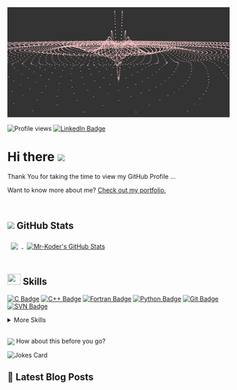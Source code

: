 <!--- Default
- 👋 Hi, I’m @Mr-Koder
- 👀 I’m interested in ...
- 🌱 I’m currently learning ...
- 💞️ I’m looking to collaborate on ...
- 📫 How to reach me ...

<!---
Mr-Koder/Mr-Koder is a ✨ special ✨ repository because its `README.md` (this file) appears on your GitHub profile.
You can click the Preview link to take a look at your changes.
--->

<img src="https://github.com/Mr-Koder/Mr-Koder/blob/main/image/header.gif" height = "250" width="800" />

<!---[![Visits Badge](https://badges.pufler.dev/visits/Mr-Koder/Mr-Koder)](https://Mr-Koder.github.io)--->
![Profile views](https://gpvc.arturio.dev/Mr-Koder)
[![LinkedIn Badge](https://img.shields.io/badge/LinkedIn-Profile-informational?style=flat&logo=linkedin&logoColor=white&color=0D76A8)](https://www.linkedin.com/)

<h1> Hi there <img src = "https://raw.githubusercontent.com/MartinHeinz/MartinHeinz/master/wave.gif" width = 30px> </h1>
Thank You for taking the time to view my GitHub Profile ...

Want to know more about me? [Check out my portfolio.](https://Mr-Koder.github.io)

<!--- ![GitHub metrics](https://metrics.lecoq.io/Mr-koder) --->
<br>

<!--- ## &#x1f4c8; GitHub Stats (old one) --->
## <img src='https://media1.giphy.com/media/du3J3cXyzhj75IOgvA/giphy.gif?cid=ecf05e47x2g034i9pzwtzzsd3xgg2w9nr94t4tflbbgo3008&rid=giphy.gif' width='30px'> GitHub Stats

<a href="https://github.com/Mr-Koder">
  <img align="center" style="margin:0.5rem" src="https://github-readme-stats.vercel.app/api/top-langs/?username=Mr-Koder&hide=html,css&title_color=ffffff&text_color=c9cacc&icon_color=4AB197&bg_color=1A2B34" />
</a>

<a href="https://github.com/Mr-Koder">
  <img align="center" style="margin:0.5rem" src="https://github-readme-stats.vercel.app/api?username=Mr-Koder&show_icons=true&line_height=27&count_private=true&title_color=ffffff&text_color=c9cacc&icon_color=4AB097&bg_color=1A2B34" alt="Mr-Koder's GitHub Stats" />
</a>

<br>
<br>

<!--- ## 💼 Skills (old one) --->
## <img src = "https://media2.giphy.com/media/QssGEmpkyEOhBCb7e1/giphy.gif?cid=ecf05e47a0n3gi1bfqntqmob8g9aid1oyj2wr3ds3mg700bl&rid=giphy.gif" height = 25px width = 30px> Skills

[![C Badge](https://img.shields.io/badge/Code-C-informational?style=flat&logo=C&logoColor=white&color=4AB197)](https://www.cprogramming.com)
[![C++ Badge](https://img.shields.io/badge/Code-C++-informational?style=flat&logo=C%2B%2B&logoColor=white&color=4AB197)](https://www.w3schools.com/cpp)
[![Fortran Badge](https://img.shields.io/badge/Code-Fortran-informational?style=flat&logo=Fortran&logoColor=white&color=4AB197)](https://fortran-lang.org)
[![Python Badge](https://img.shields.io/badge/Code-Python-informational?style=flat&logo=Python&logoColor=white&color=4AB197)](https://www.python.org)
[![Git Badge](https://img.shields.io/badge/Code-Git-informational?style=flat&logo=Git&logoColor=white&color=4AB197)](https://git-scm.com)
[![SVN Badge](https://img.shields.io/badge/Code-SVN-informational?style=flat&logo=subversion&logoColor=white&color=4AB197)](https://subversion.apache.org)

<details>
<summary>More Skills</summary>
<br>

[![GitHub](https://img.shields.io/badge/Tools-GitHub-informational?style=flat&logo=GitHub&logoColor=white&color=4AB197)](https://github.com/)
[![GitLab](https://img.shields.io/badge/Tools-GitLab-informational?style=flat&logo=GitLab&logoColor=white&color=4AB197)](https://about.gitlab.com/)
[![BitBucket](https://img.shields.io/badge/Tools-Bitbucket-informational?style=flat&logo=Bitbucket&logoColor=white&color=4AB197)](https://bitbucket.org/)

</details>

<br>

<!--- Don't use now ...
## 📣 How about an Office quote before you go?

> {office_quote}
>
> <p>{office_character}</p>

<br>
--->

<!--- ## 📣 How about this before you go?  (old one) --->
<img align ='center' src='https://media2.giphy.com/media/UQDSBzfyiBKvgFcSTw/giphy.gif?cid=ecf05e47p3cd513axbek3f56ti3jzizq8hincw20jauyyfyw&rid=giphy.gif' lineheight width = '30px'> How about this before you go?

![Jokes Card](https://readme-jokes.vercel.app/api?theme=radical)

## 📝 Latest Blog Posts

<br>

<!-- BLOG-POST-LIST:START -->

<!-- BLOG-POST-LIST:END -->


